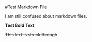 #Test Markdown File

I am still confused about markdown files.

**Test Bold Text**

~~This text is struck through~~
